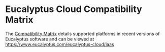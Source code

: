 # Eucalyptus Cloud Compatibility Matrix
The [Compatibility Matrix](https://www.eucalyptus.com/eucalyptus-cloud/iaas) details supported platforms in recent versions of Eucalyptus software and can be viewed at https://www.eucalyptus.com/eucalyptus-cloud/iaas